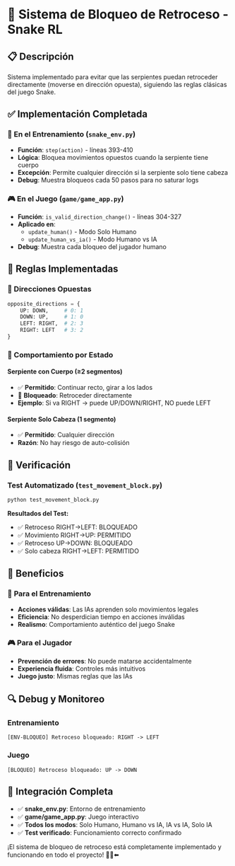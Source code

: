 # 🚫 Sistema de Bloqueo de Retroceso - Snake RL

## 📋 Descripción
Sistema implementado para evitar que las serpientes puedan retroceder directamente (moverse en dirección opuesta), siguiendo las reglas clásicas del juego Snake.

## ✅ Implementación Completada

### 🧠 En el Entrenamiento (`snake_env.py`)
- **Función**: `step(action)` - líneas 393-410
- **Lógica**: Bloquea movimientos opuestos cuando la serpiente tiene cuerpo
- **Excepción**: Permite cualquier dirección si la serpiente solo tiene cabeza
- **Debug**: Muestra bloqueos cada 50 pasos para no saturar logs

### 🎮 En el Juego (`game/game_app.py`)
- **Función**: `is_valid_direction_change()` - líneas 304-327
- **Aplicado en**: 
  - `update_human()` - Modo Solo Humano
  - `update_human_vs_ia()` - Modo Humano vs IA
- **Debug**: Muestra cada bloqueo del jugador humano

## 🔧 Reglas Implementadas

### 📐 Direcciones Opuestas
```python
opposite_directions = {
    UP: DOWN,     # 0: 1
    DOWN: UP,     # 1: 0  
    LEFT: RIGHT,  # 2: 3
    RIGHT: LEFT   # 3: 2
}
```

### 🐍 Comportamiento por Estado

#### **Serpiente con Cuerpo (≥2 segmentos)**
- ✅ **Permitido**: Continuar recto, girar a los lados
- 🚫 **Bloqueado**: Retroceder directamente
- **Ejemplo**: Si va RIGHT → puede UP/DOWN/RIGHT, NO puede LEFT

#### **Serpiente Solo Cabeza (1 segmento)**
- ✅ **Permitido**: Cualquier dirección
- **Razón**: No hay riesgo de auto-colisión

## 🧪 Verificación

### **Test Automatizado** (`test_movement_block.py`)
```bash
python test_movement_block.py
```

**Resultados del Test:**
- ✅ Retroceso RIGHT→LEFT: BLOQUEADO
- ✅ Movimiento RIGHT→UP: PERMITIDO  
- ✅ Retroceso UP→DOWN: BLOQUEADO
- ✅ Solo cabeza RIGHT→LEFT: PERMITIDO

## 🎯 Beneficios

### 🧠 **Para el Entrenamiento**
- **Acciones válidas**: Las IAs aprenden solo movimientos legales
- **Eficiencia**: No desperdician tiempo en acciones inválidas
- **Realismo**: Comportamiento auténtico del juego Snake

### 🎮 **Para el Jugador**
- **Prevención de errores**: No puede matarse accidentalmente
- **Experiencia fluida**: Controles más intuitivos
- **Juego justo**: Mismas reglas que las IAs

## 🔍 Debug y Monitoreo

### **Entrenamiento**
```
[ENV-BLOQUEO] Retroceso bloqueado: RIGHT -> LEFT
```

### **Juego**
```
[BLOQUEO] Retroceso bloqueado: UP -> DOWN
```

## 🚀 Integración Completa

- ✅ **snake_env.py**: Entorno de entrenamiento
- ✅ **game/game_app.py**: Juego interactivo
- ✅ **Todos los modos**: Solo Humano, Humano vs IA, IA vs IA, Solo IA
- ✅ **Test verificado**: Funcionamiento correcto confirmado

¡El sistema de bloqueo de retroceso está completamente implementado y funcionando en todo el proyecto! 🐍🚫⬅️
